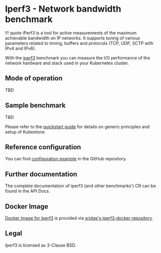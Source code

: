 # Iperf3 - Network bandwidth benchmark

!!! quote
   iPerf3 is a tool for active measurements of the maximum achievable bandwidth on IP networks. It supports tuning of various parameters related to timing, buffers and protocols (TCP, UDP, SCTP with IPv4 and IPv6). 

With the [iperf3](https://iperf.fr/) benchmark you can measure the I/O performance of the network hardware and stack used in your Kubernetes cluster. 



## Mode of operation

TBD

## Sample benchmark
TBD

Please refer to the [quickstart guide](quickstart.md) for details on generic principles and setup of Kubestone.




## Reference configuration
You can find [configuration example](https://github.com/xridge/kubestone/blob/master/config/samples/perf_v1alpha1_iperf3.yaml) in the GitHub repository.



## Further documentation

The complete documentation of iperf3 (and other benchmarks') CR can be found in the API Docs.



## Docker Image

[Docker Image for Iperf3](https://hub.docker.com/r/xridge/iperf3) is provided via [xridge's iperf3-docker repository](https://github.com/xridge/iperf3-docker).



## Legal

Iperf3 is licensed as 3-Clause BSD. 